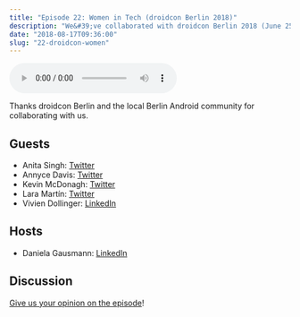 ```yaml
---
title: "Episode 22: Women in Tech (droidcon Berlin 2018)"
description: "We&#39;ve collaborated with droidcon Berlin 2018 (June 25) where Hannes was speaking about MVI, and they&#39;ve recorded panel discussions for us and allowed us to publish them with our commentary."
date: "2018-08-17T09:36:00"
slug: "22-droidcon-women"
---
```


<audio controls>
  <source src="https://artemzin.com/static/thecontext/episodes/The.Context.episode.22.mp3" type="audio/mpeg">
</audio>

Thanks droidcon Berlin and the local Berlin Android community for collaborating with us.

## Guests

* Anita Singh: [Twitter](https://twitter.com/anitas3791)
* Annyce Davis: [Twitter](https://twitter.com/brwngrldev)
* Kevin McDonagh: [Twitter](https://twitter.com/kevinmcdonagh)
* Lara Martín: [Twitter](https://twitter.com/lariki)
* Vivien Dollinger: [LinkedIn](https://www.linkedin.com/in/vivien-dollinger)

## Hosts

* Daniela Gausmann: [LinkedIn](https://linkedin.com/in/daniela-gausmann)

## Discussion

[Give us your opinion on the episode](https://github.com/artem-zinnatullin/TheContext-Podcast/issues/101)!
